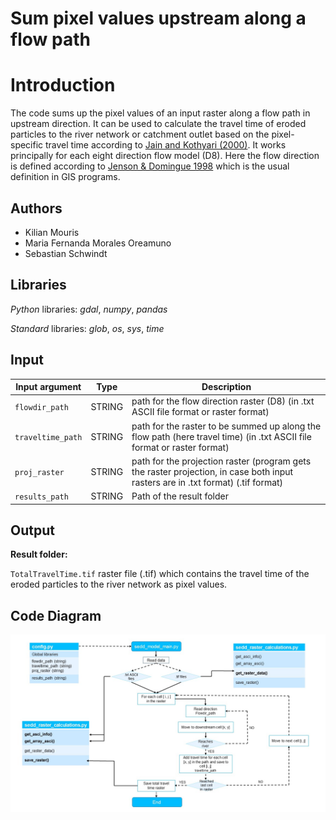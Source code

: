 # Sum pixel values upstream along a flow path

# Introduction
The code sums up the pixel values of an input raster along a flow path in upstream direction.
It can be used to calculate the travel time of eroded particles to the river network or catchment outlet based on the pixel-specific travel time according to [Jain and Kothyari (2000)](https://www.tandfonline.com/doi/pdf/10.1080/02626660009492376?needAccess=true). 
It works principally for each eight direction flow model (D8). Here the flow direction is defined
according to [Jenson & Domingue 1998](https://pro.arcgis.com/en/pro-app/latest/tool-reference/spatial-analyst/how-flow-direction-works.htm) which is the usual definition in GIS programs.


## Authors
- Kilian Mouris
- Maria Fernanda Morales Oreamuno
- Sebastian Schwindt

## Libraries

*Python* libraries:  *gdal*, *numpy*, *pandas*

*Standard* libraries: *glob*, *os*, *sys*, *time*

## Input

| Input argument | Type | Description |
|-----------------|------|-------------|
|`flowdir_path`| STRING | path for the flow direction raster (D8) (in .txt ASCII file format or raster format)|
|`traveltime_path`| STRING | path for the raster to be summed up along the flow path (here travel time) (in .txt ASCII file format or raster format)  |
|`proj_raster`| STRING | path for the projection raster (program gets the raster projection, in case both input rasters are in .txt format) (.tif format)  |
|`results_path`| STRING | Path of the result folder |

## Output

**Result folder:** 

`TotalTravelTime.tif` raster file (.tif) which contains the travel time of the eroded particles to the river network as pixel values.

## Code Diagram
![](Diagrams/sedd_diagram.jpg)
